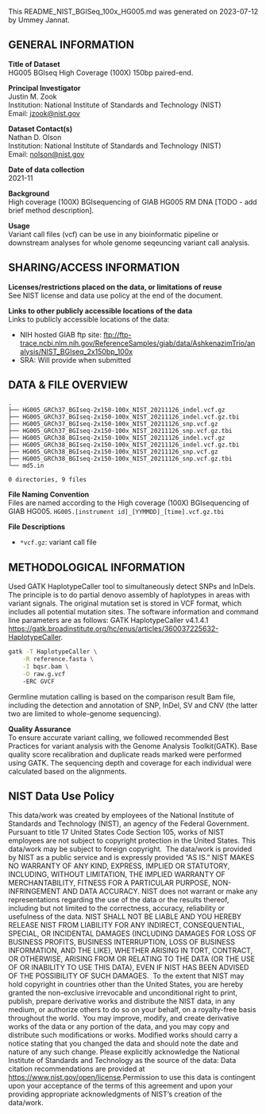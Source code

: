 This README_NIST_BGISeq_100x_HG005.md was generated on 2023-07-12 by Ummey Jannat.

GENERAL INFORMATION
-------------------

**Title of Dataset**\
HG005 BGIseq High Coverage (100X) 150bp paired-end.

**Principal Investigator**\
Justin M. Zook\
Institution: National Institute of Standards and Technology (NIST)\
Email: jzook@nist.gov

**Dataset Contact(s)**\
Nathan D. Olson\
Institution: National Institute of Standards and Technology (NIST)\
Email: nolson@nist.gov

**Date of data collection**\
2021-11

**Background**\
High coverage (100X) BGIsequencing of GIAB HG005 RM DNA [TODO - add brief method description].

**Usage**\
Variant call files (vcf) can be use in any bioinformatic pipeline or downstream analyses for whole genome seqeuncing variant call analysis.

SHARING/ACCESS INFORMATION
--------------------------

**Licenses/restrictions placed on the data, or limitations of reuse**\
See NIST license and data use policy at the end of the document.

**Links to other publicly accessible locations of the data**\
Links to publicly accessible locations of the data:

- NIH hosted GIAB ftp site: ftp://ftp-trace.ncbi.nlm.nih.gov/ReferenceSamples/giab/data/AshkenazimTrio/analysis/NIST_BGIseq_2x150bp_100x
- SRA: Will provide when submitted

DATA & FILE OVERVIEW
--------------------
 
```text
.
├── HG005_GRCh37_BGIseq-2x150-100x_NIST_20211126_indel.vcf.gz
├── HG005_GRCh37_BGIseq-2x150-100x_NIST_20211126_indel.vcf.gz.tbi
├── HG005_GRCh37_BGIseq-2x150-100x_NIST_20211126_snp.vcf.gz
├── HG005_GRCh37_BGIseq-2x150-100x_NIST_20211126_snp.vcf.gz.tbi
├── HG005_GRCh38_BGIseq-2x150-100x_NIST_20211126_indel.vcf.gz
├── HG005_GRCh38_BGIseq-2x150-100x_NIST_20211126_indel.vcf.gz.tbi
├── HG005_GRCh38_BGIseq-2x150-100x_NIST_20211126_snp.vcf.gz
├── HG005_GRCh38_BGIseq-2x150-100x_NIST_20211126_snp.vcf.gz.tbi
└── md5.in

0 directories, 9 files
```


**File Naming Convention**\
Files are named according to the High coverage (100X) BGIsequencing of GIAB HG005. `HG005.[instrument id]_[YYMMDD]_[time].vcf.gz.tbi`


**File Descriptions**

- `*vcf.gz`: variant call file

METHODOLOGICAL INFORMATION
--------------------------

Used GATK HaplotypeCaller tool to simultaneously detect SNPs and InDels. The principle is to do
partial denovo assembly of haplotypes in areas with variant signals. The original mutation set is
stored in VCF format, which includes all potential mutation sites. The software information and
command line parameters are as follows: GATK HaplotypeCaller v4.1.4.1
<https://gatk.broadinstitute.org/hc/enus/articles/360037225632-HaplotypeCaller>.

```bash
gatk -T HaplotypeCaller \
    -R reference.fasta \
    -I bqsr.bam \
    -O raw.g.vcf
    -ERC GVCF
```

Germline mutation calling is based on the comparison result Bam file, including the detection and
annotation of SNP, InDel, SV and CNV (the latter two are limited to whole-genome sequencing).

**Quality Assurance**\
To ensure accurate variant calling, we followed recommended Best Practices for variant analysis with the Genome Analysis Toolkit(GATK). Base quality score
recalibration and duplicate reads marked were performed using GATK. The sequencing depth and
coverage for each individual were calculated based on the alignments.

NIST Data Use Policy
--------------------------------------------------------------------------------

This data/work was created by employees of the National Institute of Standards and Technology (NIST), an agency of the Federal Government. Pursuant to title 17 United States Code Section 105, works of NIST employees are not subject to copyright protection in the United States.  This data/work may be subject to foreign copyright.
​
The data/work is provided by NIST as a public service and is expressly provided “AS IS.” NIST MAKES NO WARRANTY OF ANY KIND, EXPRESS, IMPLIED OR STATUTORY, INCLUDING, WITHOUT LIMITATION, THE IMPLIED WARRANTY OF MERCHANTABILITY, FITNESS FOR A PARTICULAR PURPOSE, NON-INFRINGEMENT AND DATA ACCURACY. NIST does not warrant or make any representations regarding the use of the data or the results thereof, including but not limited to the correctness, accuracy, reliability or usefulness of the data. NIST SHALL NOT BE LIABLE AND YOU HEREBY RELEASE NIST FROM LIABILITY FOR ANY INDIRECT, CONSEQUENTIAL, SPECIAL, OR INCIDENTAL DAMAGES (INCLUDING DAMAGES FOR LOSS OF BUSINESS PROFITS, BUSINESS INTERRUPTION, LOSS OF BUSINESS INFORMATION, AND THE LIKE), WHETHER ARISING IN TORT, CONTRACT, OR OTHERWISE, ARISING FROM OR RELATING TO THE DATA (OR THE USE OF OR INABILITY TO USE THIS DATA), EVEN IF NIST HAS BEEN ADVISED OF THE POSSIBILITY OF SUCH DAMAGES.
​
To the extent that NIST may hold copyright in countries other than the United States, you are hereby granted the non-exclusive irrevocable and unconditional right to print, publish, prepare derivative works and distribute the NIST data, in any medium, or authorize others to do so on your behalf, on a royalty-free basis throughout the world.
​
You may improve, modify, and create derivative works of the data or any portion of the data, and you may copy and distribute such modifications or works. Modified works should carry a notice stating that you changed the data and should note the date and nature of any such change. Please explicitly acknowledge the National Institute of Standards and Technology as the source of the data:  Data citation recommendations are provided at https://www.nist.gov/open/license.
​
Permission to use this data is contingent upon your acceptance of the terms of this agreement and upon your providing appropriate acknowledgments of NIST’s creation of the data/work.

